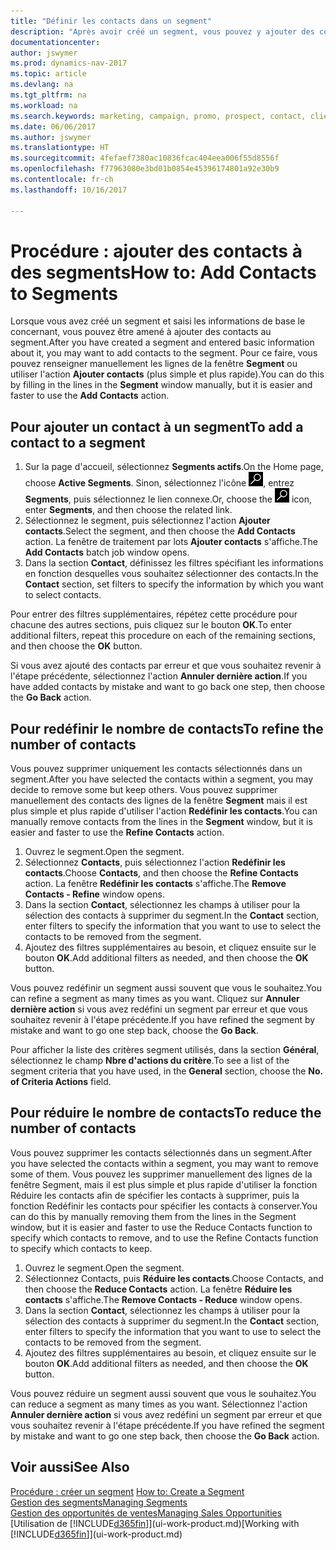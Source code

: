 ```yaml
---
title: "Définir les contacts dans un segment"
description: "Après avoir créé un segment, vous pouvez y ajouter des contacts, par exemple, dans le cadre d'une campagne marketing visant des clients particuliers."
documentationcenter: 
author: jswymer
ms.prod: dynamics-nav-2017
ms.topic: article
ms.devlang: na
ms.tgt_pltfrm: na
ms.workload: na
ms.search.keywords: marketing, campaign, promo, prospect, contact, client, customer
ms.date: 06/06/2017
ms.author: jswymer
ms.translationtype: HT
ms.sourcegitcommit: 4fefaef7380ac10836fcac404eea006f55d8556f
ms.openlocfilehash: f77963080e3bd01b0854e45396174801a92e30b9
ms.contentlocale: fr-ch
ms.lasthandoff: 10/16/2017

---
```

# <a name="how-to-add-contacts-to-segments"></a><span data-ttu-id="d668f-103">Procédure : ajouter des contacts à des segments</span><span class="sxs-lookup"><span data-stu-id="d668f-103">How to: Add Contacts to Segments</span></span>
<span data-ttu-id="d668f-104">Lorsque vous avez créé un segment et saisi les informations de base le concernant, vous pouvez être amené à ajouter des contacts au segment.</span><span class="sxs-lookup"><span data-stu-id="d668f-104">After you have created a segment and entered basic information about it, you may want to add contacts to the segment.</span></span> <span data-ttu-id="d668f-105">Pour ce faire, vous pouvez renseigner manuellement les lignes de la fenêtre **Segment** ou utiliser l'action **Ajouter contacts** (plus simple et plus rapide).</span><span class="sxs-lookup"><span data-stu-id="d668f-105">You can do this by filling in the lines in the **Segment** window manually, but it is easier and faster to use the **Add Contacts** action.</span></span>

## <a name="to-add-a-contact-to-a-segment"></a><span data-ttu-id="d668f-106">Pour ajouter un contact à un segment</span><span class="sxs-lookup"><span data-stu-id="d668f-106">To add a contact to a segment</span></span>
1. <span data-ttu-id="d668f-107">Sur la page d'accueil, sélectionnez **Segments actifs**.</span><span class="sxs-lookup"><span data-stu-id="d668f-107">On the Home page, choose **Active Segments**.</span></span> <span data-ttu-id="d668f-108">Sinon, sélectionnez l'icône ![Page ou état pour la recherche](media/ui-search/search_small.png "Page ou état pour la recherche"), entrez **Segments**, puis sélectionnez le lien connexe.</span><span class="sxs-lookup"><span data-stu-id="d668f-108">Or, choose the ![Search for Page or Report](media/ui-search/search_small.png "Search for Page or Report icon") icon, enter **Segments**, and then choose the related link.</span></span>  
2. <span data-ttu-id="d668f-109">Sélectionnez le segment, puis sélectionnez l'action **Ajouter contacts**.</span><span class="sxs-lookup"><span data-stu-id="d668f-109">Select the segment, and then choose the **Add Contacts** action.</span></span> <span data-ttu-id="d668f-110">La fenêtre de traitement par lots **Ajouter contacts** s'affiche.</span><span class="sxs-lookup"><span data-stu-id="d668f-110">The **Add Contacts** batch job window opens.</span></span>
3. <span data-ttu-id="d668f-111">Dans la section **Contact**, définissez les filtres spécifiant les informations en fonction desquelles vous souhaitez sélectionner des contacts.</span><span class="sxs-lookup"><span data-stu-id="d668f-111">In the **Contact** section, set filters to specify the information by which you want to select contacts.</span></span>

<span data-ttu-id="d668f-112">Pour entrer des filtres supplémentaires, répétez cette procédure pour chacune des autres sections, puis cliquez sur le bouton **OK**.</span><span class="sxs-lookup"><span data-stu-id="d668f-112">To enter additional filters, repeat this procedure on each of the remaining sections, and then choose the **OK** button.</span></span>

<span data-ttu-id="d668f-113">Si vous avez ajouté des contacts par erreur et que vous souhaitez revenir à l'étape précédente, sélectionnez l'action **Annuler dernière action**.</span><span class="sxs-lookup"><span data-stu-id="d668f-113">If you have added contacts by mistake and want to go back one step, then choose the **Go Back** action.</span></span>

## <a name="to-refine-the-number-of-contacts"></a><span data-ttu-id="d668f-114">Pour redéfinir le nombre de contacts</span><span class="sxs-lookup"><span data-stu-id="d668f-114">To refine the number of contacts</span></span>
<span data-ttu-id="d668f-115">Vous pouvez supprimer uniquement les contacts sélectionnés dans un segment.</span><span class="sxs-lookup"><span data-stu-id="d668f-115">After you have selected the contacts within a segment, you may decide to remove some but keep others.</span></span> <span data-ttu-id="d668f-116">Vous pouvez supprimer manuellement des contacts des lignes de la fenêtre **Segment** mais il est plus simple et plus rapide d'utiliser l'action **Redéfinir les contacts**.</span><span class="sxs-lookup"><span data-stu-id="d668f-116">You can manually remove contacts from the lines in the **Segment** window, but it is easier and faster to use the **Refine Contacts** action.</span></span>

1. <span data-ttu-id="d668f-117">Ouvrez le segment.</span><span class="sxs-lookup"><span data-stu-id="d668f-117">Open the segment.</span></span>
2. <span data-ttu-id="d668f-118">Sélectionnez **Contacts**, puis sélectionnez l'action **Redéfinir les contacts**.</span><span class="sxs-lookup"><span data-stu-id="d668f-118">Choose **Contacts**, and then choose the **Refine Contacts** action.</span></span> <span data-ttu-id="d668f-119">La fenêtre **Redéfinir les contacts** s'affiche.</span><span class="sxs-lookup"><span data-stu-id="d668f-119">The **Remove Contacts - Refine** window opens.</span></span>
3. <span data-ttu-id="d668f-120">Dans la section **Contact**, sélectionnez les champs à utiliser pour la sélection des contacts à supprimer du segment.</span><span class="sxs-lookup"><span data-stu-id="d668f-120">In the **Contact** section, enter filters to specify the information that you want to use to select the contacts to be removed from the segment.</span></span>
4. <span data-ttu-id="d668f-121">Ajoutez des filtres supplémentaires au besoin, et cliquez ensuite sur le bouton **OK**.</span><span class="sxs-lookup"><span data-stu-id="d668f-121">Add additional filters as needed, and then choose the **OK** button.</span></span>

<span data-ttu-id="d668f-122">Vous pouvez redéfinir un segment aussi souvent que vous le souhaitez.</span><span class="sxs-lookup"><span data-stu-id="d668f-122">You can refine a segment as many times as you want.</span></span> <span data-ttu-id="d668f-123">Cliquez sur **Annuler dernière action** si vous avez redéfini un segment par erreur et que vous souhaitez revenir à l'étape précédente.</span><span class="sxs-lookup"><span data-stu-id="d668f-123">If you have refined the segment by mistake and want to go one step back, choose the **Go Back**.</span></span>

<span data-ttu-id="d668f-124">Pour afficher la liste des critères segment utilisés, dans la section **Général**, sélectionnez le champ **Nbre d'actions du critère**.</span><span class="sxs-lookup"><span data-stu-id="d668f-124">To see a list of the segment criteria that you have used, in the **General** section, choose the **No. of Criteria Actions** field.</span></span>

## <a name="to-reduce-the-number-of-contacts"></a><span data-ttu-id="d668f-125">Pour réduire le nombre de contacts</span><span class="sxs-lookup"><span data-stu-id="d668f-125">To reduce the number of contacts</span></span>
<span data-ttu-id="d668f-126">Vous pouvez supprimer les contacts sélectionnés dans un segment.</span><span class="sxs-lookup"><span data-stu-id="d668f-126">After you have selected the contacts within a segment, you may want to remove some of them.</span></span> <span data-ttu-id="d668f-127">Vous pouvez les supprimer manuellement des lignes de la fenêtre Segment, mais il est plus simple et plus rapide d'utiliser la fonction Réduire les contacts afin de spécifier les contacts à supprimer, puis la fonction Redéfinir les contacts pour spécifier les contacts à conserver.</span><span class="sxs-lookup"><span data-stu-id="d668f-127">You can do this by manually removing them from the lines in the Segment window, but it is easier and faster to use the Reduce Contacts function to specify which contacts to remove, and to use the Refine Contacts function to specify which contacts to keep.</span></span>

1. <span data-ttu-id="d668f-128">Ouvrez le segment.</span><span class="sxs-lookup"><span data-stu-id="d668f-128">Open the segment.</span></span>
2. <span data-ttu-id="d668f-129">Sélectionnez Contacts, puis **Réduire les contacts**.</span><span class="sxs-lookup"><span data-stu-id="d668f-129">Choose Contacts, and then choose the **Reduce Contacts** action.</span></span> <span data-ttu-id="d668f-130">La fenêtre **Réduire les contacts** s'affiche.</span><span class="sxs-lookup"><span data-stu-id="d668f-130">The **Remove Contacts - Reduce** window opens.</span></span>
3. <span data-ttu-id="d668f-131">Dans la section **Contact**, sélectionnez les champs à utiliser pour la sélection des contacts à supprimer du segment.</span><span class="sxs-lookup"><span data-stu-id="d668f-131">In the **Contact** section, enter filters to specify the information that you want to use to select the contacts to be removed from the segment.</span></span>
4. <span data-ttu-id="d668f-132">Ajoutez des filtres supplémentaires au besoin, et cliquez ensuite sur le bouton **OK**.</span><span class="sxs-lookup"><span data-stu-id="d668f-132">Add additional filters as needed, and then choose the **OK** button.</span></span>

<span data-ttu-id="d668f-133">Vous pouvez réduire un segment aussi souvent que vous le souhaitez.</span><span class="sxs-lookup"><span data-stu-id="d668f-133">You can reduce a segment as many times as you want.</span></span> <span data-ttu-id="d668f-134">Sélectionnez l'action **Annuler dernière action** si vous avez redéfini un segment par erreur et que vous souhaitez revenir à l'étape précédente.</span><span class="sxs-lookup"><span data-stu-id="d668f-134">If you have refined the segment by mistake and want to go one step back, then choose the **Go Back** action.</span></span>

## <a name="see-also"></a><span data-ttu-id="d668f-135">Voir aussi</span><span class="sxs-lookup"><span data-stu-id="d668f-135">See Also</span></span>
<span data-ttu-id="d668f-136">[Procédure : créer un segment](marketing-how-create-segment.md) </span><span class="sxs-lookup"><span data-stu-id="d668f-136">[How to: Create a Segment](marketing-how-create-segment.md) </span></span>  
[<span data-ttu-id="d668f-137">Gestion des segments</span><span class="sxs-lookup"><span data-stu-id="d668f-137">Managing Segments</span></span>](marketing-segments.md)  
[<span data-ttu-id="d668f-138">Gestion des opportunités de ventes</span><span class="sxs-lookup"><span data-stu-id="d668f-138">Managing Sales Opportunities</span></span>](marketing-manage-sales-opportunities.md)  
<span data-ttu-id="d668f-139">[Utilisation de [!INCLUDE[d365fin](includes/d365fin_md.md)]](ui-work-product.md)</span><span class="sxs-lookup"><span data-stu-id="d668f-139">[Working with [!INCLUDE[d365fin](includes/d365fin_md.md)]](ui-work-product.md)</span></span>  


